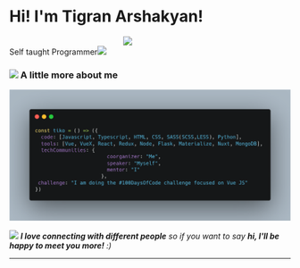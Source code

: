 <h1> Hi! I'm Tigran Arshakyan!</h1>
<img align='right' src="https://media.giphy.com/media/ZVik7pBtu9dNS/giphy.gif" width="300">
<p></br>Self taught Programmer<img src="https://media.giphy.com/media/WUlplcMpOCEmTGBtBW/giphy.gif" width="30"> 
</em></p>

### <img src="https://media.giphy.com/media/VgCDAzcKvsR6OM0uWg/giphy.gif" width="50"> A little more about me  

<img src="./carbon.png" >

<img src="https://media.giphy.com/media/LnQjpWaON8nhr21vNW/giphy.gif" width="60"> <em><b>I love connecting with different people</b> so if you want to say <b>hi, I'll be happy to meet you more!</b> :)</em>

---

